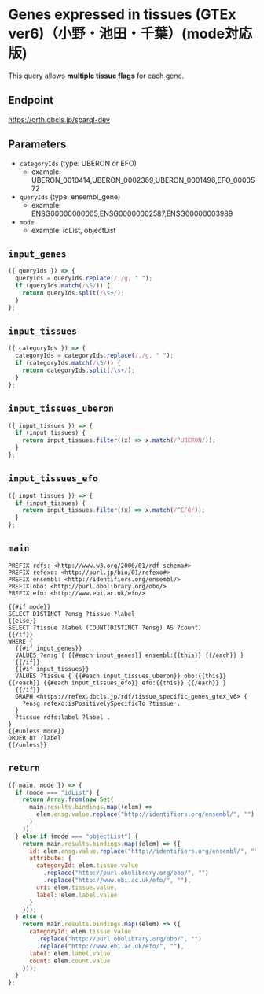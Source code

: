 # Genes expressed in tissues (GTEx ver6)（小野・池田・千葉）(mode対応版)
This query allows **multiple tissue flags** for each gene.

## Endpoint

https://orth.dbcls.jp/sparql-dev

## Parameters
* `categoryIds` (type: UBERON or EFO)
  * example: UBERON_0010414,UBERON_0002369,UBERON_0001496,EFO_0000572
* `queryIds` (type: ensembl_gene)
  * example: ENSG00000000005,ENSG00000002587,ENSG00000003989
* `mode`
  * example: idList, objectList

## `input_genes`
```javascript
({ queryIds }) => {
  queryIds = queryIds.replace(/,/g, " ");
  if (queryIds.match(/\S/)) {
    return queryIds.split(/\s+/);
  }
};
```

## `input_tissues`
```javascript
({ categoryIds }) => {
  categoryIds = categoryIds.replace(/,/g, " ");
  if (categoryIds.match(/\S/)) {
    return categoryIds.split(/\s+/);
  }
};
```

## `input_tissues_uberon`
```javascript
({ input_tissues }) => {
  if (input_tissues) {
    return input_tissues.filter((x) => x.match(/^UBERON/));
  }
};
```

## `input_tissues_efo`
```javascript
({ input_tissues }) => {
  if (input_tissues) {
    return input_tissues.filter((x) => x.match(/^EFO/));
  }
};
```

## `main`

```sparql
PREFIX rdfs: <http://www.w3.org/2000/01/rdf-schema#>
PREFIX refexo: <http://purl.jp/bio/01/refexo#>
PREFIX ensembl: <http://identifiers.org/ensembl/>
PREFIX obo: <http://purl.obolibrary.org/obo/>
PREFIX efo: <http://www.ebi.ac.uk/efo/>

{{#if mode}}
SELECT DISTINCT ?ensg ?tissue ?label
{{else}}
SELECT ?tissue ?label (COUNT(DISTINCT ?ensg) AS ?count)
{{/if}}
WHERE {
  {{#if input_genes}}
  VALUES ?ensg { {{#each input_genes}} ensembl:{{this}} {{/each}} }
  {{/if}}
  {{#if input_tissues}}
  VALUES ?tissue { {{#each input_tissues_uberon}} obo:{{this}} {{/each}} {{#each input_tissues_efo}} efo:{{this}} {{/each}} }
  {{/if}}
  GRAPH <https://refex.dbcls.jp/rdf/tissue_specific_genes_gtex_v6> {
    ?ensg refexo:isPositivelySpecificTo ?tissue .
  }
  ?tissue rdfs:label ?label .
}
{{#unless mode}}
ORDER BY ?label
{{/unless}}
```

## `return`

```javascript
({ main, mode }) => {
  if (mode === "idList") {
    return Array.from(new Set(
      main.results.bindings.map((elem) =>
        elem.ensg.value.replace("http://identifiers.org/ensembl/", "")
      )
    ));
  } else if (mode === "objectList") {
    return main.results.bindings.map((elem) => ({
      id: elem.ensg.value.replace("http://identifiers.org/ensembl/", ""),
      attribute: {
        categoryId: elem.tissue.value
          .replace("http://purl.obolibrary.org/obo/", "")
          .replace("http://www.ebi.ac.uk/efo/", ""),
        uri: elem.tissue.value,
        label: elem.label.value
      }
    }));
  } else {
    return main.results.bindings.map((elem) => ({
      categoryId: elem.tissue.value
        .replace("http://purl.obolibrary.org/obo/", "")
        .replace("http://www.ebi.ac.uk/efo/", ""),
      label: elem.label.value,
      count: elem.count.value
    }));
  }
};
```